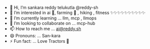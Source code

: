 - 👋 Hi, I’m sankara reddy telukutla @reddy-sh
- 👀 I’m interested in ai 🤖, farming 🌾 , hiking , fitness  ✨✨✨✨✨✨✨✨✨✨  
- 🌱 I’m currently learning ... llm, mcp , llmops
- 💞️ I’m looking to collaborate on ... mcp-hub
- 📫 How to reach me ... ai@reddy.sh
- 😄 Pronouns: ... San-kara
- ⚡ Fun fact: ... Love Tractors 🚜

<!---
reddy-sh/reddy-sh is a ✨ special ✨ repository because its `README.md` (this file) appears on your GitHub profile.
You can click the Preview link to take a look at your changes.
--->
